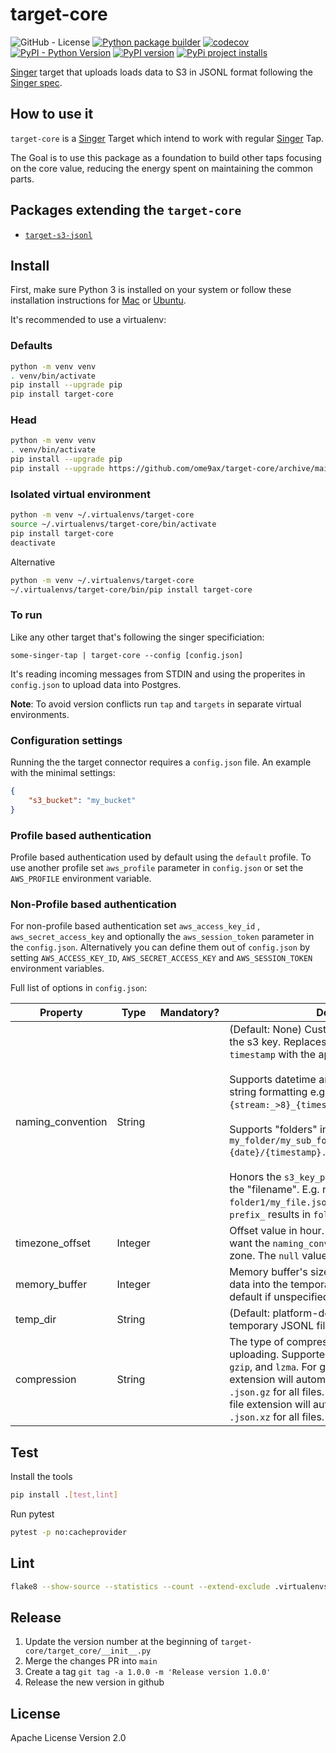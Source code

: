 # target-core

![GitHub - License](https://img.shields.io/github/license/ome9ax/target-core)
[![Python package builder](https://github.com/ome9ax/target-core/workflows/Python%20package/badge.svg)](https://github.com/ome9ax/target-core)
[![codecov](https://codecov.io/gh/ome9ax/target-core/branch/main/graph/badge.svg?token=KV0cn4jKs2)](https://codecov.io/gh/ome9ax/target-core)
[![PyPI - Python Version](https://img.shields.io/pypi/pyversions/target-core.svg)](https://pypi.org/project/target-core/)
[![PyPI version](https://badge.fury.io/py/target-core.svg)](https://badge.fury.io/py/target-core)
[![PyPi project installs](https://img.shields.io/pypi/dm/target-core.svg?maxAge=2592000&label=installs&color=%2327B1FF)](https://pypi.org/project/target-core)

[Singer](https://www.singer.io/) target that uploads loads data to S3 in JSONL format
following the [Singer spec](https://github.com/singer-io/getting-started/blob/master/docs/SPEC.md).

## How to use it

`target-core` is a [Singer](https://singer.io) Target which intend to work with regular [Singer](https://singer.io) Tap.

The Goal is to use this package as a foundation to build other taps focusing on the core value, reducing the energy spent on maintaining the common parts.

## Packages extending the `target-core`
- [`target-s3-jsonl`](https://github.com/ome9ax/target-s3-jsonl)

## Install

First, make sure Python 3 is installed on your system or follow these
installation instructions for [Mac](http://docs.python-guide.org/en/latest/starting/install3/osx/) or
[Ubuntu](https://www.digitalocean.com/community/tutorials/how-to-install-python-3-and-set-up-a-local-programming-environment-on-ubuntu-16-04).

It's recommended to use a virtualenv:

### Defaults
```bash
python -m venv venv
. venv/bin/activate
pip install --upgrade pip
pip install target-core
```

### Head
```bash
python -m venv venv
. venv/bin/activate
pip install --upgrade pip
pip install --upgrade https://github.com/ome9ax/target-core/archive/main.tar.gz
```

### Isolated virtual environment
```bash
python -m venv ~/.virtualenvs/target-core
source ~/.virtualenvs/target-core/bin/activate
pip install target-core
deactivate
```

Alternative
```bash
python -m venv ~/.virtualenvs/target-core
~/.virtualenvs/target-core/bin/pip install target-core
```

### To run

Like any other target that's following the singer specificiation:

`some-singer-tap | target-core --config [config.json]`

It's reading incoming messages from STDIN and using the properites in `config.json` to upload data into Postgres.

**Note**: To avoid version conflicts run `tap` and `targets` in separate virtual environments.

### Configuration settings

Running the the target connector requires a `config.json` file. An example with the minimal settings:

```json
{
    "s3_bucket": "my_bucket"
}
```

### Profile based authentication

Profile based authentication used by default using the `default` profile. To use another profile set `aws_profile` parameter in `config.json` or set the `AWS_PROFILE` environment variable.

### Non-Profile based authentication

For non-profile based authentication set `aws_access_key_id` , `aws_secret_access_key` and optionally the `aws_session_token` parameter in the `config.json`. Alternatively you can define them out of `config.json` by setting `AWS_ACCESS_KEY_ID`, `AWS_SECRET_ACCESS_KEY` and `AWS_SESSION_TOKEN` environment variables.


Full list of options in `config.json`:

| Property                            | Type    | Mandatory? | Description                                                   |
|-------------------------------------|---------|------------|---------------------------------------------------------------|
| naming_convention                   | String  |            | (Default: None) Custom naming convention of the s3 key. Replaces tokens `date`, `stream`, and `timestamp` with the appropriate values.<br><br>Supports datetime and other python advanced string formatting e.g. `{stream:_>8}_{timestamp:%Y%m%d_%H%M%S}.json`.<br><br>Supports "folders" in s3 keys e.g. `my_folder/my_sub_folder/{stream}/export_date={date}/{timestamp}.json`.<br><br>Honors the `s3_key_prefix`,  if set, by prepending the "filename". E.g. naming_convention = `folder1/my_file.json` and s3_key_prefix = `prefix_` results in `folder1/prefix_my_file.json`. |
| timezone_offset                     | Integer |            | Offset value in hour. Use offset `0` hours is you want the `naming_convention` to use `utc` time zone. The `null` values is used by default. |
| memory_buffer                       | Integer |            | Memory buffer's size used before storing the data into the temporary file. 64Mb used by default if unspecified. |
| temp_dir                            | String  |            | (Default: platform-dependent) Directory of temporary JSONL files with RECORD messages. |
| compression                         | String  |            | The type of compression to apply before uploading. Supported options are `none` (default), `gzip`, and `lzma`. For gzipped files, the file extension will automatically be changed to `.json.gz` for all files. For `lzma` compression, the file extension will automatically be changed to `.json.xz` for all files. |

## Test
Install the tools
```bash
pip install .[test,lint]
```

Run pytest
```bash
pytest -p no:cacheprovider
```

## Lint
```bash
flake8 --show-source --statistics --count --extend-exclude .virtualenvs
```

## Release
1. Update the version number at the beginning of `target-core/target_core/__init__.py`
2. Merge the changes PR into `main`
3. Create a tag `git tag -a 1.0.0 -m 'Release version 1.0.0'`
4. Release the new version in github

## License

Apache License Version 2.0
